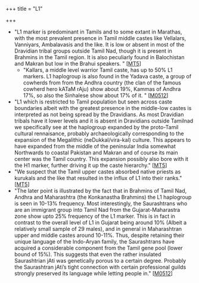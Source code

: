+++
title = "L1"

+++
- "L1 marker is predominant in Tamils and to some extant in Marathas, with the most prevalent presence in Tamil middle castes like Vellalars, Vanniyars, Ambalavasis and the like. It is low or absent in most of the Dravidian tribal groups outside Tamil Nad, though it is present in Brahmins in the Tamil region. It is also peculiarly found in Balochistan and Makran but low in the Brahui speakers. " \[[MT5](https://manasataramgini.wordpress.com/2005/12/20/socio-genetic-stratification-of-india/)\]
    - "Kallars, a middle level warrior Tamil caste, has up to 50% L1 markers. L1 haplogroup is also found in the Yadava caste, a group of cowherds from from the Andhra country (the clan of the famous cowherd hero kATaM rAju) show about 19%, Kammas of Andhra 17%, so also the Sinhalese show about 17% of it. " \[[M0512](https://manasataramgini.wordpress.com/2005/12/25/chenchus-lambadis-and-the-l1-haplogroup/)\]
- "L1 which is restricted to Tamil population but seen across caste boundaries albeit with the greatest presence in the middle-low castes is interpreted as not being spread by the Dravidians. As most Dravidian tribals have it lower levels and it is absent in Dravidians outside Tamilnad we specifically see at the haplogroup expanded by the proto-Tamil cultural rennaisance, probably archaeologically corresponding to the expansion of the Megalithic (neDukkal/vira-kal) culture. This appears to have expanded from the middle of the peninsular India somewhat Northwards to coastal Pakistan and Makran and of course its main center was the Tamil country. This expansion possibly also bore with it the H1 marker, further driving it up the caste hierarchy." \[[MT5](https://manasataramgini.wordpress.com/2005/12/20/socio-genetic-stratification-of-india/)\]
- "We suspect that the Tamil upper castes absorbed native priests as kurukals and the like that resulted in the influx of L1 into their ranks."\[[MT5](https://manasataramgini.wordpress.com/2005/12/20/socio-genetic-stratification-of-india/)\]
- "The later point is illustrated by the fact that in Brahmins of Tamil Nad, Andhra and Maharashtra (the Konkanastha Brahmins) the L1 haplogroup is seen in 10-13% frequency. Most interestingly, the Saurashtrans who are an immigrant group into Tamil Nad from the Gujarat-Maharastra zone show upto 25% frequency of the L1 marker. This is in fact in contrast to the overall level of L1 in Gujarat being around 10% (Albeit a relatively small sample of 29 males), and in general in Maharashtran upper and middle castes around 10-11%. Thus, despite retaining their unique language of the Indo-Aryan family, the Saurashtrans have acquired a considerable component from the Tamil gene pool (lower bound of 15%). This suggests that even the rather insulated Saurashtrian jAti was genetically porous to a certain degree. Probably the Saurashtran jAti’s tight connection with certain professional guilds strongly preserved its language while letting people in." \[[M0512](https://manasataramgini.wordpress.com/2005/12/25/chenchus-lambadis-and-the-l1-haplogroup/)\]
